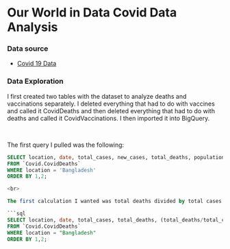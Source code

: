 # Our World in Data Covid Data Analysis

### Data source

- [Covid 19 Data](https://ourworldindata.org/covid-deaths)

### Data Exploration

I first created two tables with the dataset to analyze deaths and vaccinations separately. I deleted everything that had to do with vaccines and called it CovidDeaths and then deleted everything that had to do with deaths and called it CovidVaccinations. I then imported it into BigQuery.

<br>

The first query I pulled was the following:

```sql
SELECT location, date, total_cases, new_cases, total_deaths, population
FROM `Covid.CovidDeaths`
WHERE location = 'Bangladesh' 
ORDER BY 1,2;

<br>

The first calculation I wanted was total deaths divided by total cases to get the case fatality rate. This shows the likelihood of dying if you contract COVID-19 in your country.

```sql
SELECT location, date, total_cases, total_deaths, (total_deaths/total_cases)*100 AS case_fatality_rate
FROM `Covid.CovidDeaths` 
WHERE location = "Bangladesh"
ORDER BY 1,2;

